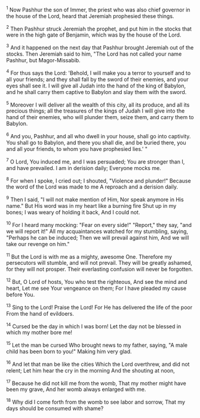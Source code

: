 <sup>1</sup> 
Now Pashhur the son of Immer, the priest who was also chief governor in the house of the Lord, heard that Jeremiah prophesied these things. 

<sup>2</sup> 
Then Pashhur struck Jeremiah the prophet, and put him in the stocks that were in the high gate of Benjamin, which was by the house of the Lord. 

<sup>3</sup> 
And it happened on the next day that Pashhur brought Jeremiah out of the stocks. Then Jeremiah said to him, "The Lord has not called your name Pashhur, but Magor-Missabib. 

<sup>4</sup> 
For thus says the Lord: 'Behold, I will make you a terror to yourself and to all your friends; and they shall fall by the sword of their enemies, and your eyes shall see it. I will give all Judah into the hand of the king of Babylon, and he shall carry them captive to Babylon and slay them with the sword. 

<sup>5</sup> 
Moreover I will deliver all the wealth of this city, all its produce, and all its precious things; all the treasures of the kings of Judah I will give into the hand of their enemies, who will plunder them, seize them, and carry them to Babylon. 

<sup>6</sup> 
And you, Pashhur, and all who dwell in your house, shall go into captivity. You shall go to Babylon, and there you shall die, and be buried there, you and all your friends, to whom you have prophesied lies.' " 

<sup>7</sup> 
O Lord, You induced me, and I was persuaded; You are stronger than I, and have prevailed. I am in derision daily; Everyone mocks me. 

<sup>8</sup> 
For when I spoke, I cried out; I shouted, "Violence and plunder!" Because the word of the Lord was made to me A reproach and a derision daily. 

<sup>9</sup> 
Then I said, "I will not make mention of Him, Nor speak anymore in His name." But His word was in my heart like a burning fire Shut up in my bones; I was weary of holding it back, And I could not. 

<sup>10</sup> 
For I heard many mocking: "Fear on every side!" "Report," they say, "and we will report it!" All my acquaintances watched for my stumbling, saying, "Perhaps he can be induced; Then we will prevail against him, And we will take our revenge on him." 

<sup>11</sup> 
But the Lord is with me as a mighty, awesome One. Therefore my persecutors will stumble, and will not prevail. They will be greatly ashamed, for they will not prosper. Their everlasting confusion will never be forgotten. 

<sup>12</sup> 
But, O Lord of hosts, You who test the righteous, And see the mind and heart, Let me see Your vengeance on them; For I have pleaded my cause before You. 

<sup>13</sup> 
Sing to the Lord! Praise the Lord! For He has delivered the life of the poor From the hand of evildoers. 

<sup>14</sup> 
Cursed be the day in which I was born! Let the day not be blessed in which my mother bore me! 

<sup>15</sup> 
Let the man be cursed Who brought news to my father, saying, "A male child has been born to you!" Making him very glad. 

<sup>16</sup> 
And let that man be like the cities Which the Lord overthrew, and did not relent; Let him hear the cry in the morning And the shouting at noon, 

<sup>17</sup> 
Because he did not kill me from the womb, That my mother might have been my grave, And her womb always enlarged with me. 

<sup>18</sup> 
Why did I come forth from the womb to see labor and sorrow, That my days should be consumed with shame?